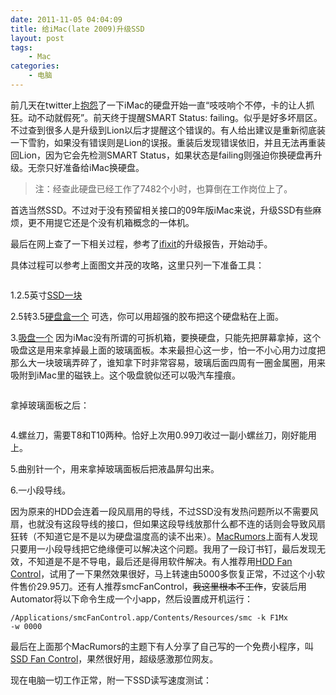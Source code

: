 ```yaml
---
date: 2011-11-05 04:04:09
title: 给iMac(late 2009)升级SSD
layout: post
tags:
    - Mac
categories:
    - 电脑
---
```

前几天在twitter上[抱怨](https://twitter.com/#!/ztpala/status/130083508831002624)了一下iMac的硬盘开始一直“吱吱响个不停，卡的让人抓狂。动不动就假死”。前天终于提醒SMART Status: failing。似乎是好多坏扇区。不过查到很多人是升级到Lion以后才提醒这个错误的。有人给出建议是重新彻底装一下雪豹，如果没有错误则是Lion的误报。重装后发现错误依旧，并且无法再重装回Lion，因为它会先检测SMART Status，如果状态是failing则强迫你换硬盘再升级。无奈只好准备给iMac换硬盘。

>注：经查此硬盘已经工作了7482个小时，也算倒在工作岗位上了。

首选当然SSD。不过对于没有预留相关接口的09年版iMac来说，升级SSD有些麻烦，更不用提它还是个没有机箱概念的一体机。

最后在网上查了一下相关过程，参考了<a href="http://www.ifixit.com/Guide/iMac-Intel-27-Inch-Hard-Drive-Replacement/1634/1">ifixit</a>的升级报告，开始动手。

具体过程可以参考上面图文并茂的攻略，这里只列一下准备工具：

<img src="https://lh3.googleusercontent.com/-CpauMmuF09Y/TrTuEOOKmYI/AAAAAAABh4E/Ow0gdHMOzNY/s640/IMG_3314.jpg" alt="" />

1.2.5英寸<a href="http://amzn.com/B004W2JKWG">SSD一块</a>

2.5转3.5<a href="http://amzn.com/B002Z2QDNE">硬盘盒一个</a> 可选，你可以用超强的胶布把这个硬盘粘在上面。

3.<a href="http://www.walmart.com/ip/Bondo-Double-Handle-Locking-Suction-Cup-Dent-Puller/17130354">吸盘一个</a> 因为iMac没有所谓的可拆机箱，要换硬盘，只能先把屏幕拿掉，这个吸盘这是用来拿掉最上面的玻璃面板。本来最担心这一步，怕一不小心用力过度把那么大一块玻璃弄碎了，谁知拿下时非常容易，玻璃后面四周有一圈金属圈，用来吸附到iMac里的磁铁上。这个吸盘貌似还可以吸汽车撞痕。

<img src="https://lh4.googleusercontent.com/-yropBLTEBaM/TrTuEAoXSwI/AAAAAAABh4U/-d5H0UYH6fY/s640/IMG_3316.jpg" alt="" />

拿掉玻璃面板之后：

<img src="https://lh4.googleusercontent.com/-yw6eYJ6rLfQ/TrTuEBTrfWI/AAAAAAABh4I/Rx9m2_W0wyo/s640/IMG_3318.jpg" alt="" />

4.螺丝刀，需要T8和T10两种。恰好上次用0.99刀收过一副小螺丝刀，刚好能用上。

5.曲别针一个，用来拿掉玻璃面板后把液晶屏勾出来。

6.一小段导线。

因为原来的HDD会连着一段风扇用的导线，不过SSD没有发热问题所以不需要风扇，也就没有这段导线的接口，但如果这段导线放那什么都不连的话则会导致风扇狂转（不知道它是不是以为硬盘温度高的读不出来）。<a href="http://forums.macrumors.com/showthread.php?t=808178">MacRumors</a>上面有人发现只要用一小段导线把它绝缘便可以解决这个问题。我用了一段订书钉，最后发现无效，不知道是不是不导电，最后还是得用软件解决。有人推荐用<a href="http://www.hddfancontrol.com/">HDD Fan Control</a>，试用了一下果然效果很好，马上转速由5000多恢复正常，不过这个小软件售价29.95刀。还有人推荐smcFanControl，<del>我这里根本不工作</del>，安装后用Automator将以下命令生成一个小app，然后设置成开机运行：

<code>/Applications/smcFanControl.app/Contents/Resources/smc -k F1Mx -w 0000</code>

最后在上面那个MacRumors的主题下有人分享了自己写的一个免费小程序，叫<a href="http://exirion.net/ssdfanctrl/Site/SSD_Fan_Control.html">SSD Fan Control</a>，果然很好用，超级感激那位网友。

现在电脑一切工作正常，附一下SSD读写速度测试：

<img src="https://lh5.googleusercontent.com/-G975EFVO5Hs/Tw0w0740MBI/AAAAAAABivA/oQUXrYi14wQ/s640/Screen%252520Shot%2525202011-11-04%252520at%2525208.45.35%252520PM.png" alt="" />
